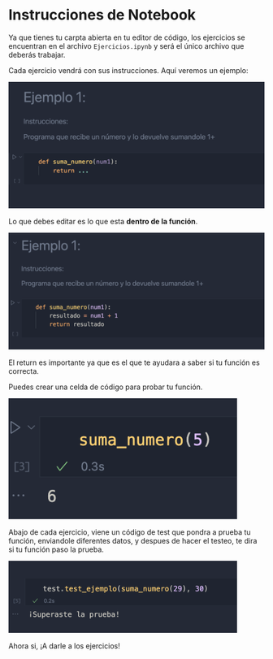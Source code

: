 # Instrucciones de Notebook

Ya que tienes tu carpta abierta en tu editor de código, los ejercicios se encuentran en el archivo `Ejercicios.ipynb` y será el único archivo que deberás trabajar.

Cada ejercicio vendrá con sus instrucciones. Aquí veremos un ejemplo:

<img src='./assets/ejemplo1.png' width='550'>

Lo que debes editar es lo que esta **dentro de la función**.

<img src='./assets/ejemplo2.png' width='550'>

El return es importante ya que es el que te ayudara a saber si tu función es correcta.

Puedes crear una celda de código para probar tu función.

<img src='./assets/ejemplo3.png' width='450'>

Abajo de cada ejercicio, viene un código de test que pondra a prueba tu función, enviandole diferentes datos, y despues de hacer el testeo, te dira si tu función paso la prueba.

<img src='./assets/test.png' width='450'>

Ahora si, ¡A darle a los ejercicios!
